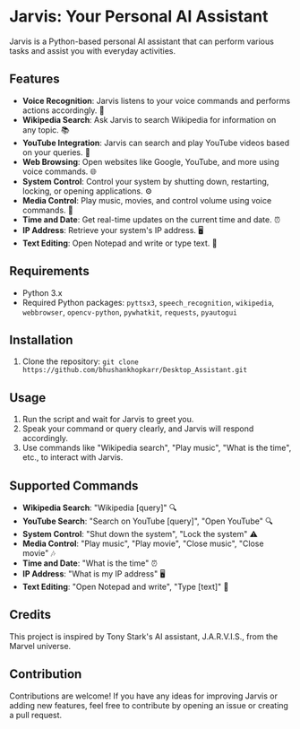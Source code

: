 # Jarvis: Your Personal AI Assistant

Jarvis is a Python-based personal AI assistant that can perform various tasks and assist you with everyday activities.

## Features

- **Voice Recognition**: Jarvis listens to your voice commands and performs actions accordingly. 🎤
- **Wikipedia Search**: Ask Jarvis to search Wikipedia for information on any topic. 📚
- **YouTube Integration**: Jarvis can search and play YouTube videos based on your queries. 🎥
- **Web Browsing**: Open websites like Google, YouTube, and more using voice commands. 🌐
- **System Control**: Control your system by shutting down, restarting, locking, or opening applications. ⚙️
- **Media Control**: Play music, movies, and control volume using voice commands. 🎵
- **Time and Date**: Get real-time updates on the current time and date. ⏰
- **IP Address**: Retrieve your system's IP address. 🖥️
- **Text Editing**: Open Notepad and write or type text. 📝

## Requirements

- Python 3.x
- Required Python packages: `pyttsx3`, `speech_recognition`, `wikipedia`, `webbrowser`, `opencv-python`, `pywhatkit`, `requests`, `pyautogui`

## Installation

1. Clone the repository:
`git clone https://github.com/bhushankhopkarr/Desktop_Assistant.git`


## Usage

1. Run the script and wait for Jarvis to greet you.
2. Speak your command or query clearly, and Jarvis will respond accordingly.
3. Use commands like "Wikipedia search", "Play music", "What is the time", etc., to interact with Jarvis.

## Supported Commands

- **Wikipedia Search**: "Wikipedia [query]" 🔍
- **YouTube Search**: "Search on YouTube [query]", "Open YouTube" 🔍
- **System Control**: "Shut down the system", "Lock the system" ⚠️
- **Media Control**: "Play music", "Play movie", "Close music", "Close movie" 🎶
- **Time and Date**: "What is the time" ⏰
- **IP Address**: "What is my IP address" 🖥️
- **Text Editing**: "Open Notepad and write", "Type [text]" 📝

## Credits

This project is inspired by Tony Stark's AI assistant, J.A.R.V.I.S., from the Marvel universe.

## Contribution

Contributions are welcome! If you have any ideas for improving Jarvis or adding new features, feel free to contribute by opening an issue or creating a pull request.

